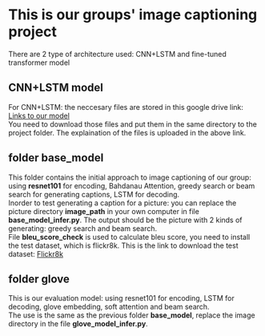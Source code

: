# This is our groups' image captioning project
There are 2 type of architecture used: CNN+LSTM and fine-tuned transformer model <space><space> 
## CNN+LSTM model
For CNN+LSTM: the neccesary files are stored in this google drive link: [Links to our model](https://drive.google.com/drive/folders/18v09YgWkQH5rCCGB8Plr1Fp-OlTLNkTo?fbclid=IwZXh0bgNhZW0CMTEAAR1ah52SodFestsqlaHxbEB4d2iKP2dgLleBcdxQ13bLWyEFMmWyYcKlin8_aem_sAZjlE29ETad_xsLIlCspA) <br>
You need to download those files and put them in the same directory to the project folder. The explaination of the files is uploaded in the above link.

## folder base_model
This folder contains the initial approach to image captioning of our group: using **resnet101** for encoding, Bahdanau Attention, greedy search or beam search for generating captions, LSTM for decoding.<br>
Inorder to test generating a caption for a picture: you can replace the picture directory **image_path** in your own computer in file **base_model_infer.py**. The output should be the picture with 2 kinds of generating: greedy search and beam search.<br>
File **bleu_score_check** is used to calculate bleu score, you need to install the test dataset, which is flickr8k. This is the link to download the test dataset: [Flickr8k](https://www.kaggle.com/datasets/adityajn105/flickr8k)<br>

## folder glove
This is our evaluation model: using resnet101 for encoding, LSTM for decoding, glove embedding, soft attention and beam search.<br>
The use is the same as the previous folder **base_model**, replace the image directory in the file **glove_model_infer.py**.
